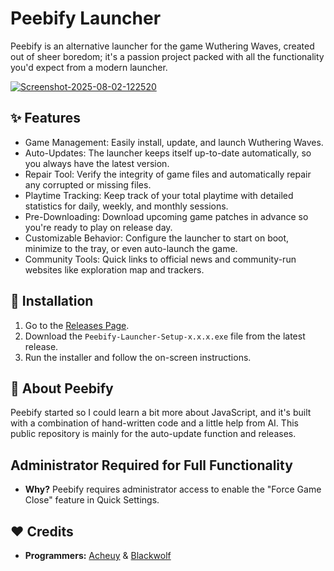 # Peebify Launcher
Peebify is an alternative launcher for the game Wuthering Waves, created out of sheer boredom; it's a passion project packed with all the functionality you'd expect from a modern launcher.

<a href="https://ibb.co/7dGrW2NR"><img src="https://i.ibb.co/W4cBygpP/Screenshot-2025-08-02-122520.png" alt="Screenshot-2025-08-02-122520" border="0"></a>
## ✨ Features
- Game Management: Easily install, update, and launch Wuthering Waves.
- Auto-Updates: The launcher keeps itself up-to-date automatically, so you always have the latest version.
- Repair Tool: Verify the integrity of game files and automatically repair any corrupted or missing files.
- Playtime Tracking: Keep track of your total playtime with detailed statistics for daily, weekly, and monthly sessions.
- Pre-Downloading: Download upcoming game patches in advance so you're ready to play on release day.
- Customizable Behavior: Configure the launcher to start on boot, minimize to the tray, or even auto-launch the game.
- Community Tools: Quick links to official news and community-run websites like exploration map and trackers.
## 🚀 Installation
1. Go to the [Releases Page](https://github.com/Cheu3172/Peebify_Launcher/releases).
2. Download the `Peebify-Launcher-Setup-x.x.x.exe` file from the latest release.
3. Run the installer and follow the on-screen instructions.
## 📖 About Peebify
Peebify started so I could learn a bit more about JavaScript, and it's built with a combination of hand-written code and a little help from AI. This public repository is mainly for the auto-update function and releases.
## Administrator Required for Full Functionality
- **Why?** Peebify requires administrator access to enable the "Force Game Close" feature in Quick Settings.
## ❤️ Credits
- **Programmers:** [Acheuy](https://github.com/Cheu3172) & [Blackwolf](https://github.com/blackwolf660)
